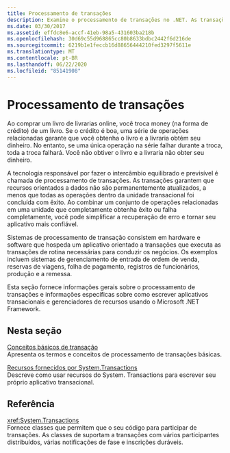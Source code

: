 ```yaml
---
title: Processamento de transações
description: Examine o processamento de transações no .NET. As transações garantem que os recursos orientados a dados não sejam atualizados permanentemente a menos que todas as operações sejam concluídas com êxito.
ms.date: 03/30/2017
ms.assetid: effdc8e6-accf-41eb-98a5-431603ba218b
ms.openlocfilehash: 30d69c55d968865cc80b8633bdbc2442f6d216de
ms.sourcegitcommit: 6219b1e1feccb16d88656444210fed3297f5611e
ms.translationtype: MT
ms.contentlocale: pt-BR
ms.lasthandoff: 06/22/2020
ms.locfileid: "85141908"
---
```

# <a name="transaction-processing"></a>Processamento de transações
Ao comprar um livro de livrarias online, você troca money (na forma de crédito) de um livro. Se o crédito é boa, uma série de operações relacionadas garante que você obtenha o livro e a livraria obtém seu dinheiro. No entanto, se uma única operação na série falhar durante a troca, toda a troca falhará. Você não obtiver o livro e a livraria não obter seu dinheiro.  
  
 A tecnologia responsável por fazer o intercâmbio equilibrado e previsível é chamada de processamento de transações. As transações garantem que recursos orientados a dados não são permanentemente atualizados, a menos que todas as operações dentro da unidade transacional foi concluída com êxito. Ao combinar um conjunto de operações relacionadas em uma unidade que completamente obtenha êxito ou falha completamente, você pode simplificar a recuperação de erro e tornar seu aplicativo mais confiável.  
  
 Sistemas de processamento de transação consistem em hardware e software que hospeda um aplicativo orientado a transações que executa as transações de rotina necessárias para conduzir os negócios. Os exemplos incluem sistemas de gerenciamento de entrada de ordem de venda, reservas de viagens, folha de pagamento, registros de funcionários, produção e a remessa.  
  
 Esta seção fornece informações gerais sobre o processamento de transações e informações específicas sobre como escrever aplicativos transacionais e gerenciadores de recursos usando o Microsoft .NET Framework.  
  
## <a name="in-this-section"></a>Nesta seção  
 [Conceitos básicos de transação](transaction-fundamentals.md)  
 Apresenta os termos e conceitos de processamento de transações básicas.  
  
 [Recursos fornecidos por System.Transactions](features-provided-by-system-transactions.md)  
 Descreve como usar recursos do System. Transactions para escrever seu próprio aplicativo transacional.  
  
## <a name="reference"></a>Referência  
 <xref:System.Transactions>  
 Fornece classes que permitem que o seu código para participar de transações. As classes de suportam a transações com vários participantes distribuídos, várias notificações de fase e inscrições duráveis.
